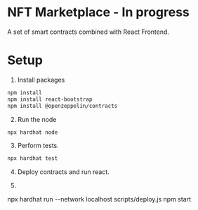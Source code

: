 # NFT Marketplace - In progress

A set of smart contracts combined with React Frontend.

# Setup
1. Install packages
```bash
npm install
npm install react-bootstrap
npm install @openzeppelin/contracts
```
2. Run the node
```bash
npx hardhat node
```
3. Perform tests.
```bash
npx hardhat test
```
4. Deploy contracts and run react.
5. ```bash
npx hardhat run --network localhost scripts/deploy.js
npm start
```
